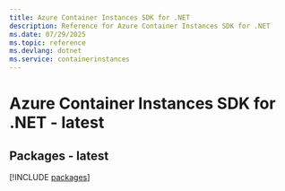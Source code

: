 ```yaml
---
title: Azure Container Instances SDK for .NET
description: Reference for Azure Container Instances SDK for .NET
ms.date: 07/29/2025
ms.topic: reference
ms.devlang: dotnet
ms.service: containerinstances
---
```

# Azure Container Instances SDK for .NET - latest
## Packages - latest
[!INCLUDE [packages](container-instances-index.md)]